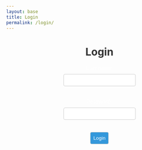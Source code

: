 ```yaml
---
layout: base
title: Login
permalink: /login/
--- 
```



<style>
    h1 {
        text-align: center;
        color: #333;
    }
    .conta {
        background-color: #d69092;
        padding: 20px;
        border-radius: 8px;
        box-shadow: 0 0 10px rgba(0, 0, 0, 0.1);
    }
    form {
        display: flex;
        flex-direction: column;
        align-items: center;
    }
    label {
        color: #fff;
        margin-bottom: 8px;
    }
    input {
        padding: 8px;
        margin-bottom: 16px;
        border: 1px solid #ccc;
        border-radius: 4px;
    }
    input[type="submit"] {
        background-color: #3498db;
        color: #fff;
        cursor: pointer;
        transition: background-color 0.3s ease;
    }
    input[type="submit"]:hover {
        background-color: #2980b9;
    }
    #userDisplayName {
        text-align: center;
        margin-top: 20px;
        color: #333;
    }
    #updateButton {
        display: none;
        background-color: #2ecc71;
        color: #fff;
        padding: 8px;
        border: none;
        border-radius: 4px;
        cursor: pointer;
        margin-top: 10px;
    }
    #updateButton:hover {
        background-color: #27ae60;
    }
</style>
<body>
<div class="container" id="animation">
    <h1>Login</h1>
    <form id='loginForm'>
        <label for="uid">Username:</label>
        <input type="text" id="uid" name="uid" required><br>        
        <label for="password">Password:</label>
        <input type="password" id="password" name="password" required><br>       
        <input type="submit" value="Login">
            <a href="{{site.baseurl}}/__"></a>
    </form>
</div>
<div id="userDisplayName"></div>
<button id="updateButton">Update</button>
</body>

<script>
    document.getElementById('loginForm').addEventListener
    ('submit', function(event)
        event.preventDefault(); // Prevent form submission
        const uid = document.getElementById('uid').value;
        const password = document.getElementById('password').value;
        const loginData = {
            uid: uid,
            password: password
        };
        const apiUrl = "http://127.0.0.1:8086/api/users/"
        function fetchUsers() 
        {
            fetch(apiUrl, authOptions)
                .then((response) => response.json())
                .then((response) => users = response);
        }
        fetch({
            method: 'POST',
            headers: {
                'Content-Type': 'application/json'
            },
            body: JSON.stringify(loginData)
        })
        .then 
        (
            response => {
            if (response.ok) 
            {
                if(response.status === 401)
                    window.location.href = "{{site.baseurl}}/401.html"
                } else if (response.status === 403) {
                    window.location.href = "{{site.baseurl}}/403.html";
                } else if (response.status === 404) {
                    window.location.href = "{{site.baseurl}}/404.html";
                } else {
                    const errorMsg = "Login failed: " + response.status;
                    console.log(errorMsg);
                }
                return;
            }
            winsow.location.href = "{{site.baseurl}}/data/database";
        )
        .then(data => {
            const token = data.token;
            const loggedInUserName = data.data.user.name;
            const loggedInUserId = data.data.user.id;
            console.log(loggedInUserName);
            console.log(data.token);
            localStorage.setItem('loggedInUserName', loggedInUserName);
            localStorage.setItem('loggedInUserId', loggedInUserId);
            document.getElementById('userDisplayName').textContent = `Welcome, ${loggedInUserName}!`;
            document.getElementById('loginForm').style.display = 'none';
            const userIDFromLocalStorage = localStorage.getItem('loggedInUserId');
            console.log(userIDFromLocalStorage);
            document.getElementById('updateButton').style.display = 'block';
        })
        .catch(error => {
            console.error('Error:', error.message);
            alert(error.message);
        });
        document.getElementById('updateButton').addEventListener('click', function() {
            window.location.href = '/tri2/update/';
        });
    )
</script>
<script src="{{site.baseurl}}/assets/js/three.r134.min.js"></script>
<script src="{{site.baseurl}}/assets/js/vanta.clouds.min.js"></script>

<script>
  

VANTA.CLOUDS ({
  el: "#animation",
  mouseControls: true,
  touchControls: true,
  gyroControls: false,
  skyColor: 0xf9d1d1,
  cloudColor: 0xbba2a8,
  cloudShadowColor: 0x905167,
  sunColor: 0x845d66,
  sunGlareColor: 0x5e2610,
  speed: 0.80
})
</script>